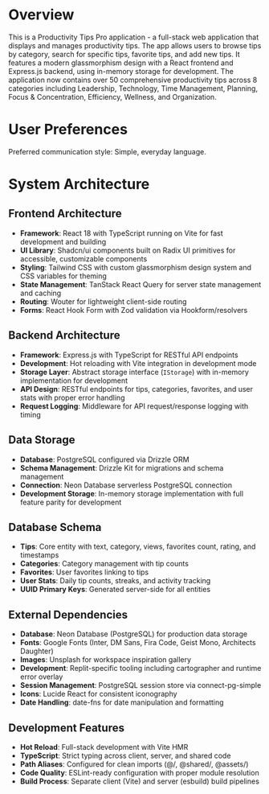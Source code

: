 # Overview

This is a Productivity Tips Pro application - a full-stack web application that displays and manages productivity tips. The app allows users to browse tips by category, search for specific tips, favorite tips, and add new tips. It features a modern glassmorphism design with a React frontend and Express.js backend, using in-memory storage for development. The application now contains over 50 comprehensive productivity tips across 8 categories including Leadership, Technology, Time Management, Planning, Focus & Concentration, Efficiency, Wellness, and Organization.

# User Preferences

Preferred communication style: Simple, everyday language.

# System Architecture

## Frontend Architecture
- **Framework**: React 18 with TypeScript running on Vite for fast development and building
- **UI Library**: Shadcn/ui components built on Radix UI primitives for accessible, customizable components
- **Styling**: Tailwind CSS with custom glassmorphism design system and CSS variables for theming
- **State Management**: TanStack React Query for server state management and caching
- **Routing**: Wouter for lightweight client-side routing
- **Forms**: React Hook Form with Zod validation via Hookform/resolvers

## Backend Architecture
- **Framework**: Express.js with TypeScript for RESTful API endpoints
- **Development**: Hot reloading with Vite integration in development mode
- **Storage Layer**: Abstract storage interface (`IStorage`) with in-memory implementation for development
- **API Design**: RESTful endpoints for tips, categories, favorites, and user stats with proper error handling
- **Request Logging**: Middleware for API request/response logging with timing

## Data Storage
- **Database**: PostgreSQL configured via Drizzle ORM
- **Schema Management**: Drizzle Kit for migrations and schema management
- **Connection**: Neon Database serverless PostgreSQL connection
- **Development Storage**: In-memory storage implementation with full feature parity for development

## Database Schema
- **Tips**: Core entity with text, category, views, favorites count, rating, and timestamps
- **Categories**: Category management with tip counts
- **Favorites**: User favorites linking to tips
- **User Stats**: Daily tip counts, streaks, and activity tracking
- **UUID Primary Keys**: Generated server-side for all entities

## External Dependencies
- **Database**: Neon Database (PostgreSQL) for production data storage
- **Fonts**: Google Fonts (Inter, DM Sans, Fira Code, Geist Mono, Architects Daughter)
- **Images**: Unsplash for workspace inspiration gallery
- **Development**: Replit-specific tooling including cartographer and runtime error overlay
- **Session Management**: PostgreSQL session store via connect-pg-simple
- **Icons**: Lucide React for consistent iconography
- **Date Handling**: date-fns for date manipulation and formatting

## Development Features
- **Hot Reload**: Full-stack development with Vite HMR
- **TypeScript**: Strict typing across client, server, and shared code
- **Path Aliases**: Configured for clean imports (@/, @shared/, @assets/)
- **Code Quality**: ESLint-ready configuration with proper module resolution
- **Build Process**: Separate client (Vite) and server (esbuild) build pipelines
